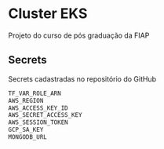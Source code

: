 # Cluster EKS
Projeto do curso de pós graduação da FIAP

## Secrets
Secrets cadastradas no repositório do GitHub

```bash
TF_VAR_ROLE_ARN
AWS_REGION
AWS_ACCESS_KEY_ID
AWS_SECRET_ACCESS_KEY
AWS_SESSION_TOKEN
GCP_SA_KEY
MONGODB_URL
```